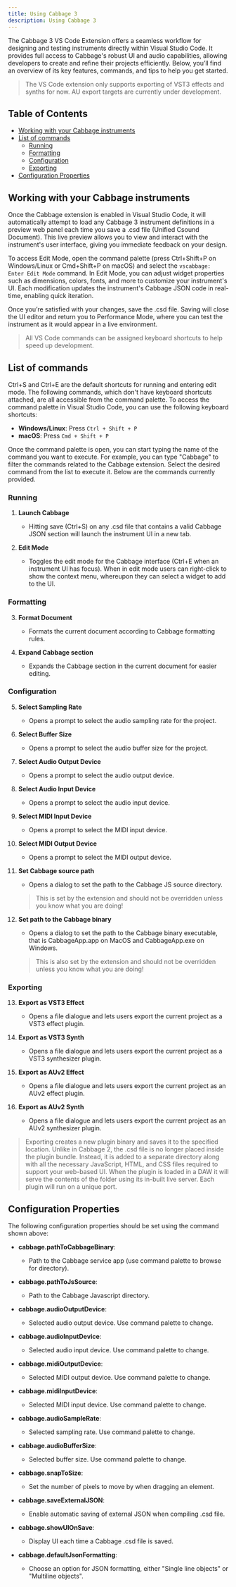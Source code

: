 ```yaml
---
title: Using Cabbage 3
description: Using Cabbage 3
---
```


The Cabbage 3 VS Code Extension offers a seamless workflow for designing and testing instruments directly within Visual Studio Code. It provides full access to Cabbage's robust UI and audio capabilities, allowing developers to create and refine their projects efficiently. Below, you’ll find an overview of its key features, commands, and tips to help you get started.

> The VS Code extension only supports exporting of VST3 effects and synths for now. AU export targets are currently under development.   

## Table of Contents
- [Working with your Cabbage instruments](#working-with-your-cabbage-instruments)
- [List of commands](#list-of-commands)
  - [Running](#running)
  - [Formatting](#formatting)
  - [Configuration](#configuration)
  - [Exporting](#exporting)
- [Configuration Properties](#configuration-properties)


## Working with your Cabbage instruments

Once the Cabbage extension is enabled in Visual Studio Code, it will automatically attempt to load any Cabbage 3 instrument definitions in a preview web panel each time you save a .csd file (Unified Csound Document). This live preview allows you to view and interact with the instrument's user interface, giving you immediate feedback on your design.

To access Edit Mode, open the command palette (press Ctrl+Shift+P on Windows/Linux or Cmd+Shift+P on macOS) and select the `vscabbage: Enter Edit Mode` command. In Edit Mode, you can adjust widget properties such as dimensions, colors, fonts, and more to customize your instrument's UI. Each modification updates the instrument's Cabbage JSON code in real-time, enabling quick iteration.

Once you’re satisfied with your changes, save the .csd file. Saving will close the UI editor and return you to Performance Mode, where you can test the instrument as it would appear in a live environment.

> All VS Code commands can be assigned keyboard shortcuts to help speed up development. 

## List of commands

Ctrl+S and Ctrl+E are the default shortcuts for running and entering edit mode. The following commands, which don't have keyboard shortcuts attached, are all accessible from the command palette. To access the command palette in Visual Studio Code, you can use the following keyboard shortcuts:

- **Windows/Linux**: Press `Ctrl + Shift + P`
- **macOS**: Press `Cmd + Shift + P`

Once the command palette is open, you can start typing the name of the command you want to execute. For example, you can type "Cabbage" to filter the commands related to the Cabbage extension. Select the desired command from the list to execute it. Below are the commands currently provided. 

### Running

1. **Launch Cabbage**
   - Hitting save (Ctrl+S) on any .csd file that contains a valid Cabbage JSON section will launch the instrument UI in a new tab.

2. **Edit Mode**
   - Toggles the edit mode for the Cabbage interface (Ctrl+E when an instrument UI has focus). When in edit mode users can right-click to show the context menu, whereupon they can select a widget to add to the UI.

### Formatting

3. **Format Document**
   - Formats the current document according to Cabbage formatting rules.

4. **Expand Cabbage section**
   - Expands the Cabbage section in the current document for easier editing.

### Configuration

5. **Select Sampling Rate**
   - Opens a prompt to select the audio sampling rate for the project.

6. **Select Buffer Size**
   - Opens a prompt to select the audio buffer size for the project.

7. **Select Audio Output Device**
   - Opens a prompt to select the audio output device.

8. **Select Audio Input Device**
   - Opens a prompt to select the audio input device.

9. **Select MIDI Input Device**
   - Opens a prompt to select the MIDI input device.

10. **Select MIDI Output Device**
    - Opens a prompt to select the MIDI output device.

11. **Set Cabbage source path**
    - Opens a dialog to set the path to the Cabbage JS source directory. 
    > This is set by the extension and should not be overridden unless you know what you are doing!

12. **Set path to the Cabbage binary**
    - Opens a dialog to set the path to the Cabbage binary executable, that is CabbageApp.app on MacOS and CabbageApp.exe on Windows. 
    > This is also set by the extension and should not be overridden unless you know what you are doing!

### Exporting

13. **Export as VST3 Effect**
    - Opens a file dialogue and lets users export the current project as a VST3 effect plugin. 

14. **Export as VST3 Synth**
    - Opens a file dialogue and lets users export the current project as a VST3 synthesizer plugin.

15. **Export as AUv2 Effect**
    - Opens a file dialogue and lets users export the current project as an AUv2 effect plugin.

16. **Export as AUv2 Synth**
    - Opens a file dialogue and lets users export the current project as an AUv2 synthesizer plugin.

> Exporting creates a new plugin binary and saves it to the specified location. Unlike in Cabbage 2, the .csd file is no longer placed inside the plugin bundle. Instead, it is added to a separate directory along with all the necessary JavaScript, HTML, and CSS files required to support your web-based UI. When the plugin is loaded in a DAW it will serve the contents of the folder using its in-built live server. Each plugin will run on a unique port.

## Configuration Properties

The following configuration properties should be set using the command shown above:

- **cabbage.pathToCabbageBinary**: 
  - Path to the Cabbage service app (use command palette to browse for directory).

- **cabbage.pathToJsSource**: 
  - Path to the Cabbage Javascript directory.

- **cabbage.audioOutputDevice**: 
  - Selected audio output device. Use command palette to change.

- **cabbage.audioInputDevice**: 
  - Selected audio input device. Use command palette to change.

- **cabbage.midiOutputDevice**: 
  - Selected MIDI output device. Use command palette to change.

- **cabbage.midiInputDevice**: 
  - Selected MIDI input device. Use command palette to change.

- **cabbage.audioSampleRate**: 
  - Selected sampling rate. Use command palette to change.

- **cabbage.audioBufferSize**: 
  - Selected buffer size. Use command palette to change.

- **cabbage.snapToSize**: 
  - Set the number of pixels to move by when dragging an element.

- **cabbage.saveExternalJSON**: 
  - Enable automatic saving of external JSON when compiling .csd file.

- **cabbage.showUIOnSave**: 
  - Display UI each time a Cabbage .csd file is saved.

- **cabbage.defaultJsonFormatting**: 
  - Choose an option for JSON formatting, either "Single line objects" or "Multiline objects".
